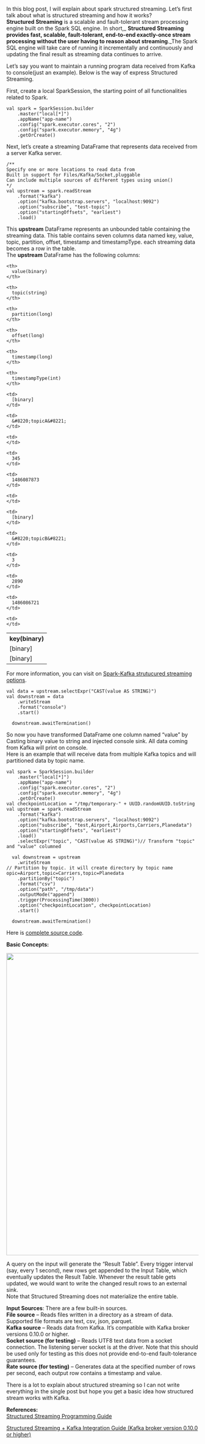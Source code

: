 In this blog post, I will explain about spark structured streaming. Let&#8217;s first talk about what is structured streaming and how it works?  
**Structured Streaming** is a scalable and fault-tolerant stream processing engine built on the Spark SQL engine. In short,_ **Structured Streaming provides fast, scalable, fault-tolerant, end-to-end exactly-once stream processing without the user having to reason about streaming**._The Spark SQL engine will take care of running it incrementally and continuously and updating the final result as streaming data continues to arrive.

Let’s say you want to maintain a running program data received from Kafka to console(just an example). Below is the way of express Structured Streaming.

First, create a local SparkSession, the starting point of all functionalities related to Spark.

<pre><code class="scala">val spark = SparkSession.builder
    .master("local[*]")
    .appName("app-name")
    .config("spark.executor.cores", "2")
    .config("spark.executor.memory", "4g")
    .getOrCreate()
</code></pre>

Next, let’s create a streaming DataFrame that represents data received from a server Kafka server.

<pre><code class="scala">/**
Specify one or more locations to read data from
Built in support for Files/Kafka/Socket,pluggable
Can include multiple sources of different types using union()
*/
val upstream = spark.readStream
    .format("kafka")
    .option("kafka.bootstrap.servers", "localhost:9092")
    .option("subscribe", "test-topic")
    .option("startingOffsets", "earliest")
    .load()
</code></pre>

This **upstream** DataFrame represents an unbounded table containing the streaming data. This table contains seven columns data named key, value, topic, partition, offset, timestamp and timestampType. each streaming data becomes a row in the table.  
The **upstream** DataFrame has the following columns:

<table>
  <tr>
    <th>
      key(binary)
    </th>
    
    <th>
      value(binary)
    </th>
    
    <th>
      topic(string)
    </th>
    
    <th>
      partition(long)
    </th>
    
    <th>
      offset(long)
    </th>
    
    <th>
      timestamp(long)
    </th>
    
    <th>
      timestampType(int)
    </th>
  </tr>
  
  <tr>
    <td>
      [binary]
    </td>
    
    <td>
      [binary]
    </td>
    
    <td>
      &#8220;topicA&#8221;
    </td>
    
    <td>
    </td>
    
    <td>
      345
    </td>
    
    <td>
      1486087873
    </td>
    
    <td>
    </td>
  </tr>
  
  <tr>
    <td>
      [binary]
    </td>
    
    <td>
      [binary]
    </td>
    
    <td>
      &#8220;topicB&#8221;
    </td>
    
    <td>
      3
    </td>
    
    <td>
      2890
    </td>
    
    <td>
      1486086721
    </td>
    
    <td>
    </td>
  </tr>
</table>

For more information, you can visit on <a href="http://spark.apache.org/docs/latest/structured-streaming-kafka-integration.html" target="_blank" rel="noopener">Spark-Kafka strutucured streaming options</a>.

<pre><code class="scala">val data = upstream.selectExpr("CAST(value AS STRING)")
val downstream = data
    .writeStream
    .format("console")
    .start()

  downstream.awaitTermination()
</code></pre>

So now you have transformed DataFrame one column named “value” by Casting binary value to string and injected console sink. All data coming from Kafka will print on console.  
Here is an example that will receive data from multiple Kafka topics and will partitioned data by topic name.

<pre><code class="scala">val spark = SparkSession.builder
    .master("local[*]")
    .appName("app-name")
    .config("spark.executor.cores", "2")
    .config("spark.executor.memory", "4g")
    .getOrCreate()
val checkpointLocation = "/tmp/temporary-" + UUID.randomUUID.toString
val upstream = spark.readStream
    .format("kafka")
    .option("kafka.bootstrap.servers", "localhost:9092")
    .option("subscribe", "test,Airport,Airports,Carriers,Planedata")
    .option("startingOffsets", "earliest")
    .load()
    .selectExpr("topic", "CAST(value AS STRING)")// Transform "topic" and "value" columned

  val downstream = upstream
    .writeStream
// Partition by topic. it will create directory by topic name opic=Airport,topic=Carriers,topic=Planedata 
    .partitionBy("topic")
    .format("csv")
    .option("path", "/tmp/data")
    .outputMode("append")
    .trigger(ProcessingTime(3000))
    .option("checkpointLocation", checkpointLocation)
    .start()

  downstream.awaitTermination()</code></pre>

Here is <a href="https://github.com/abdheshkumar/spark-practices/blob/master/src/main/scala/KafkaToHdfsUsingSpark.scala" target="_blank" rel="noopener">complete source code</a>.

**Basic Concepts:**

<img loading="lazy" class="alignnone wp-image-142 size-full" src="http://www.learnscala.co/wp-content/uploads/2018/02/structured-streaming-stream-as-a-table.png" alt="" width="1472" height="792" srcset="http://www.learnscala.co/wp-content/uploads/2018/02/structured-streaming-stream-as-a-table.png 1472w, http://www.learnscala.co/wp-content/uploads/2018/02/structured-streaming-stream-as-a-table-300x161.png 300w, http://www.learnscala.co/wp-content/uploads/2018/02/structured-streaming-stream-as-a-table-768x413.png 768w, http://www.learnscala.co/wp-content/uploads/2018/02/structured-streaming-stream-as-a-table-1024x551.png 1024w" sizes="(max-width: 1472px) 100vw, 1472px" /> 

A query on the input will generate the “Result Table”. Every trigger interval (say, every 1 second), new rows get appended to the Input Table, which eventually updates the Result Table. Whenever the result table gets updated, we would want to write the changed result rows to an external sink.  
Note that Structured Streaming does not materialize the entire table.

**Input Sources**: There are a few built-in sources.  
**File source** &#8211; Reads files written in a directory as a stream of data. Supported file formats are text, csv, json, parquet.  
**Kafka source** &#8211; Reads data from Kafka. It’s compatible with Kafka broker versions 0.10.0 or higher.  
**Socket source (for testing)** &#8211; Reads UTF8 text data from a socket connection. The listening server socket is at the driver. Note that this should be used only for testing as this does not provide end-to-end fault-tolerance guarantees.  
**Rate source (for testing)** &#8211; Generates data at the specified number of rows per second, each output row contains a timestamp and value.

There is a lot to explain about structured streaming so I can not write everything in the single post but hope you get a basic idea how structured stream works with Kafka.

**References:**  
<a href="http://spark.apache.org/docs/latest/structured-streaming-programming-guide.html" target="_blank" rel="noopener">Structured Streaming Programming Guide</a>

<a href="http://spark.apache.org/docs/latest/structured-streaming-kafka-integration.html" target="_blank" rel="noopener">Structured Streaming + Kafka Integration Guide (Kafka broker version 0.10.0 or higher)</a>